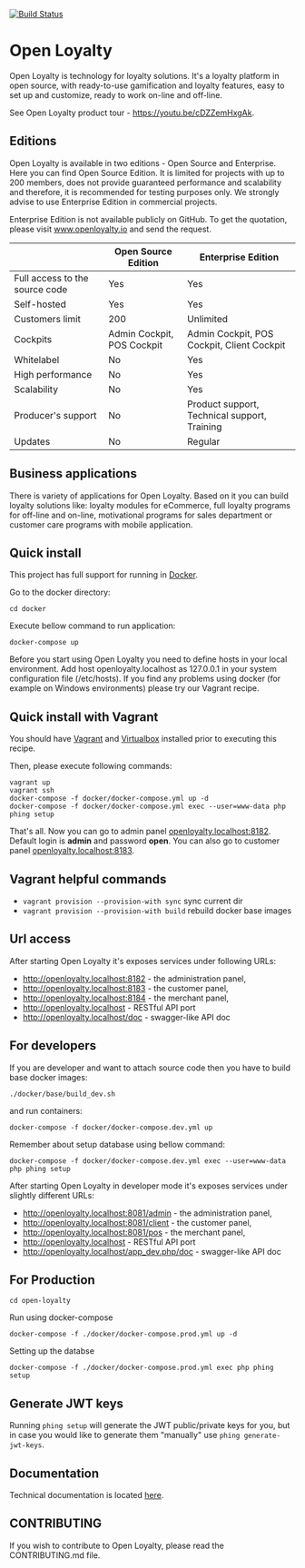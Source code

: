 [![Build Status](https://travis-ci.org/DivanteLtd/open-loyalty.svg?branch=master)](https://travis-ci.org/DivanteLtd/open-loyalty)

# Open Loyalty

Open Loyalty is technology for loyalty solutions.
It's a loyalty platform in open source, with ready-to-use gamification and loyalty features, easy to set up and customize, ready to work on-line and off-line.

See Open Loyalty product tour - https://youtu.be/cDZZemHxgAk.

## Editions

Open Loyalty is available in two editions - Open Source and Enterprise.
Here you can find Open Source Edition. It is limited for projects with up to 200 members, does not provide guaranteed performance and scalability and therefore, it is recommended for testing purposes only. We strongly advise to use Enterprise Edition in commercial projects.

Enterprise Edition is not available publicly on GitHub.
To get the quotation, please visit www.openloyalty.io and send the request.

|                                | Open Source Edition         | Enterprise Edition                           |
| ------------------------------ | --------------------------- | -------------------------------------------- |
| Full access to the source code |  Yes                        | Yes                                          |
| Self-hosted                    |  Yes                        | Yes                                          |
| Customers limit                |  200                        | Unlimited                                    |
| Cockpits                       |  Admin Cockpit, POS Cockpit | Admin Cockpit, POS Cockpit, Client Cockpit   |
| Whitelabel                     |  No                         | Yes                                          |
| High performance               |  No                         | Yes                                          |
| Scalability                    |  No                         | Yes                                          |
| Producer's support             |  No                         | Product support, Technical support, Training |
| Updates                        |  No                         | Regular                                      |

## Business applications

There is variety of applications for Open Loyalty. Based on it you can build loyalty solutions like: loyalty modules for eCommerce, full loyalty programs for off-line and on-line, motivational programs for sales department or customer care programs with mobile application.

## Quick install

This project has full support for running in [Docker](https://www.docker.com/>).

Go to the docker directory:

```
cd docker
```

Execute bellow command to run application: 

```
docker-compose up
```

Before you start using Open Loyalty you need to define hosts in your local environment. Add host openloyalty.localhost as 127.0.0.1 in your system configuration file (/etc/hosts).
If you find any problems using docker (for example on Windows environments) please try our Vagrant recipe.

## Quick install with Vagrant

You should have [Vagrant](https://www.vagrantup.com/downloads.html) and [Virtualbox](https://www.virtualbox.org/wiki/Downloads) installed prior to executing this recipe.

Then, please execute following commands:

```
vagrant up
vagrant ssh
docker-compose -f docker/docker-compose.yml up -d
docker-compose -f docker/docker-compose.yml exec --user=www-data php phing setup
```

That's all. Now you can go to admin panel [openloyalty.localhost:8182](http://openloyalty.localhost:8182).
Default login is **admin** and password **open**. You can also go to customer panel [openloyalty.localhost:8183](http://openloyalty.localhost:8183).

## Vagrant helpful commands

- `vagrant provision --provision-with sync` sync current dir
- `vagrant provision --provision-with build` rebuild docker base images

## Url access

After starting Open Loyalty it's exposes services under following URLs:

 * http://openloyalty.localhost:8182 - the administration panel,
 * http://openloyalty.localhost:8183 - the customer panel,
 * http://openloyalty.localhost:8184 - the merchant panel,
 * http://openloyalty.localhost - RESTful API port
 * http://openloyalty.localhost/doc - swagger-like API doc


## For developers

If you are developer and want to attach source code then you have to build base docker images:

```
./docker/base/build_dev.sh
```

and run containers:

```
docker-compose -f docker/docker-compose.dev.yml up
```

Remember about setup database using bellow command:

```
docker-compose -f docker/docker-compose.dev.yml exec --user=www-data php phing setup
```

After starting Open Loyalty in developer mode it's exposes services under slightly different URLs:

 * http://openloyalty.localhost:8081/admin - the administration panel,
 * http://openloyalty.localhost:8081/client - the customer panel,
 * http://openloyalty.localhost:8081/pos - the merchant panel,
 * http://openloyalty.localhost - RESTful API port
 * http://openloyalty.localhost/app_dev.php/doc - swagger-like API doc


## For Production
```
cd open-loyalty
```
Run using docker-compose
```
docker-compose -f ./docker/docker-compose.prod.yml up -d
```
Setting up the databse
```
docker-compose -f ./docker/docker-compose.prod.yml exec php phing setup
```
## Generate JWT keys

Running `phing setup` will generate the JWT public/private keys for you, but in case you would like to generate them "manually" use `phing generate-jwt-keys`.

## Documentation

Technical documentation is located [here](backend/doc/index.rst). 

## CONTRIBUTING
If you wish to contribute to Open Loyalty, please read the CONTRIBUTING.md file.
